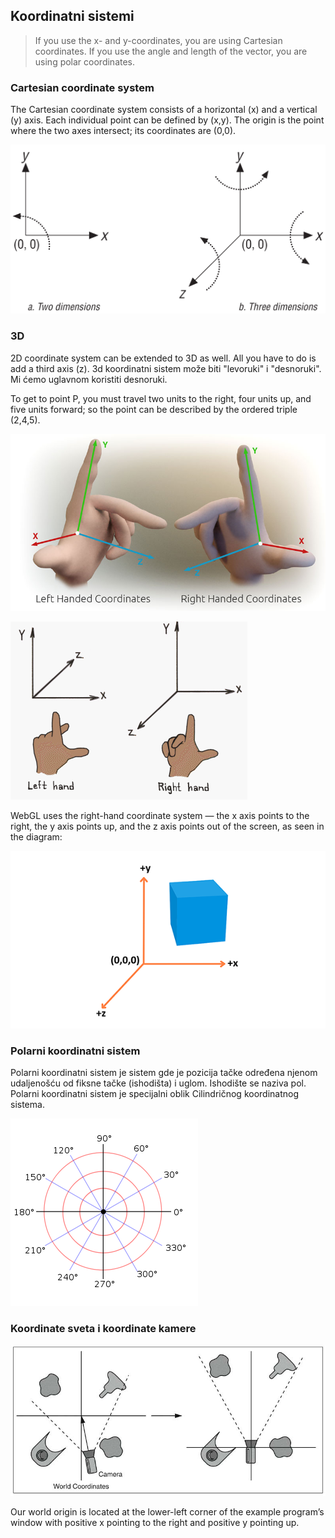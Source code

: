   ## Koordinatni sistemi
> If you use the x- and y-coordinates, you are using Cartesian coordinates. If you use the angle and length of the vector, you are using polar coordinates.

### Cartesian coordinate system

The Cartesian coordinate system consists of a horizontal (x) and a vertical (y) axis. Each individual point can be defined by (x,y). The origin is the point where the two axes intersect; its coordinates are (0,0).

![dimenzije](slike/dimenzije.png)

### 3D

2D coordinate system can be extended to 3D as well. All you have to do is add a third axis (z). 3d koordinatni sistem može biti "levoruki" i "desnoruki". Mi ćemo uglavnom koristiti desnoruki.

To get to point P, you must travel two units to the right, four units up, and five units forward; so the point can be described by the ordered triple (2,4,5).

![3d-koordinate-prstima](slike/3d-koordinate-prstima.jpg)

![left_right_hand](slike/left_right_hand.gif)

WebGL uses the right-hand coordinate system — the x axis points to the right, the y axis points up, and the z axis points out of the screen, as seen in the diagram:

![](slike/webgl-coordinate-system.png)

### Polarni koordinatni sistem

Polarni koordinatni sistem je sistem gde je pozicija tačke određena njenom udaljenošću od fiksne tačke (ishodišta) i uglom. Ishodište se naziva pol. Polarni koordinatni sistem je specijalni oblik Cilindričnog koordinatnog sistema.

![polarne-koordinate](slike/polarne-koordinate.png)

### Koordinate sveta i koordinate kamere

![svet-i-kamera-koordinati](slike/svet-i-kamera-koordinati.png)

Our world origin is located at the lower-left corner of the example program’s window with positive
x pointing to the right and positive y pointing up.
